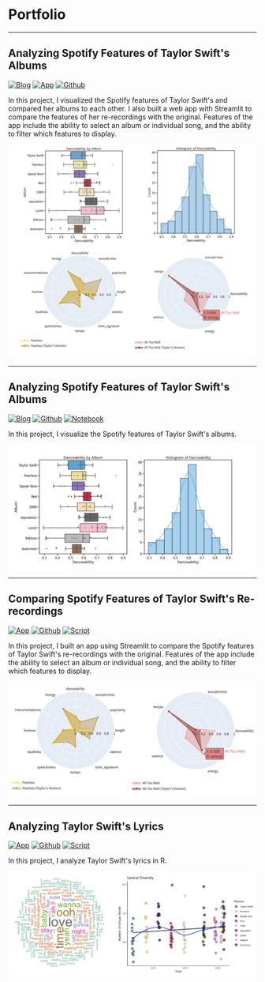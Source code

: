 # Portfolio

---
## Analyzing Spotify Features of Taylor Swift's Albums

[![Blog](https://img.shields.io/badge/Blog-View%20Blog-blue)](/project1_swift)
[![App](https://img.shields.io/badge/App-Open%20App-blue)](https://johncarlomaula-taylorswift-spotify-features-pr-swift-app-8j8zgx.streamlitapp.com/)
[![Github](https://img.shields.io/badge/Github-View%20on%20Github-green?logo=Github)](https://github.com/johncarlomaula/taylorswift-spotify-features-project)

In this project, I visualized the Spotify features of Taylor Swift's and compared her albums to each other. I also built a web app with Streamlit to compare the features of her re-recordings with the original. Features of the app include the ability to select an album or individual song, and the ability to filter which features to display.

<img src="images/project1_images/swift_thumbnail.png?raw=true"/>

---
## Analyzing Spotify Features of Taylor Swift's Albums

[![Blog](https://img.shields.io/badge/Blog-View%20Blog-blue)](/project1_swift)
[![Github](https://img.shields.io/badge/Github-View%20on%20Github-green?logo=Github)](https://github.com/johncarlomaula/taylorswift-spotify-features-project)
[![Notebook](https://img.shields.io/badge/Jupyter-Open%20Notebook-F37626?logo=Jupyter)](https://github.com/johncarlomaula/taylorswift-spotify-features-project/blob/main/swift_analysis.ipynb)

In this project, I visualize the Spotify features of Taylor Swift's albums.

<img src="images/project1_images/danceability_plot.png?raw=true"/>

---
## Comparing Spotify Features of Taylor Swift's Re-recordings

[![App](https://img.shields.io/badge/App-Open%20App-blue)](https://johncarlomaula-taylorswift-spotify-features-pr-swift-app-8j8zgx.streamlitapp.com/)
[![Github](https://img.shields.io/badge/Github-View%20on%20Github-green?logo=Github)](https://github.com/johncarlomaula/taylorswift-spotify-features-project)
[![Script](https://img.shields.io/badge/Python-Open%20Script-3776AB?logo=Python)](https://github.com/johncarlomaula/taylorswift-spotify-features-project/blob/main/swift_app.py)

In this project, I built an app using Streamlit to compare the Spotify features of Taylor Swift's re-recordings with the original. Features of the app include the ability to select an album or individual song, and the ability to filter which features to display. 

<img src="images/project1_images/swift_app.png?raw=true"/>

---

## Analyzing Taylor Swift's Lyrics

[![App](https://img.shields.io/badge/Blog-View%20Blog-blue)](/project2_lyrics)
[![Github](https://img.shields.io/badge/Github-View%20on%20Github-green?logo=Github)](https://github.com/johncarlomaula/taylorswift-spotify-features-project)
[![Script](https://img.shields.io/badge/R%20Markdown-Open%20Notebook-3776AB?logo=RStudio)](https://github.com/johncarlomaula/taylorswift-spotify-features-project/blob/main/swift_app.py)

In this project, I analyze Taylor Swift's lyrics in R. 

<img src="images/project2_images/project2.png?raw=true"/>


